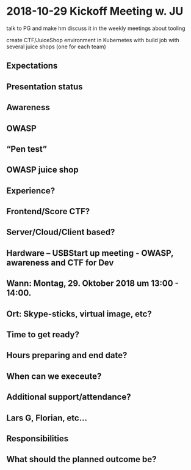 # 2018-10-29 Kickoff Meeting w. JU

talk to PG and make hm discuss it in the weekly meetings about tooling

create CTF/JuiceShop environment in Kubernetes with build job with several juice shops (one for each team)

## Expectations
## Presentation status 
## Awareness
## OWASP
## “Pen test”
## OWASP juice shop 
## Experience?
## Frontend/Score CTF?
## Server/Cloud/Client based?
## Hardware – USBStart up meeting - OWASP, awareness and CTF for Dev
## Wann: Montag, 29. Oktober 2018 um 13:00 - 14:00.
## Ort: Skype-sticks, virtual image, etc?
## Time to get ready? 
## Hours preparing and end date? 
## When can we execeute?
## Additional support/attendance? 
## Lars G, Florian, etc…
## Responsibilities
## What should the planned outcome be?
